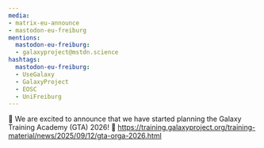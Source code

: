 ```yaml
---
media:
- matrix-eu-announce
- mastodon-eu-freiburg
mentions:
  mastodon-eu-freiburg:
  - galaxyproject@mstdn.science
hashtags:
  mastodon-eu-freiburg:
  - UseGalaxy
  - GalaxyProject
  - EOSC
  - UniFreiburg
---
```

🎉 We are excited to announce that we have started planning the Galaxy Training Academy (GTA) 2026! 🎉
https://training.galaxyproject.org/training-material/news/2025/09/12/gta-orga-2026.html